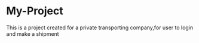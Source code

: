# My-Project
This is a project created for a private transporting company,for user to login and make a shipment
